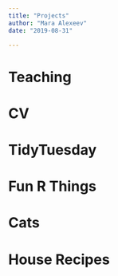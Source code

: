 ```yaml
---
title: "Projects"
author: "Mara Alexeev"
date: "2019-08-31"

---
```


# Teaching

# CV

# TidyTuesday

# Fun R Things

# Cats

# House Recipes